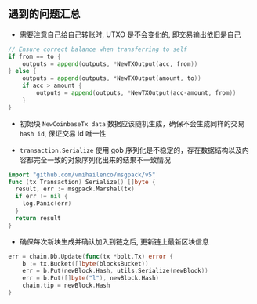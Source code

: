 
## 遇到的问题汇总
- 需要注意自己给自己转账时, UTXO 是不会变化的, 即交易输出依旧是自己
```go
// Ensure correct balance when transferring to self
if from == to {
    outputs = append(outputs, *NewTXOutput(acc, from))
} else {
    outputs = append(outputs, *NewTXOutput(amount, to))
    if acc > amount {
        outputs = append(outputs, *NewTXOutput(acc-amount, from))
    }
}
```
  

- 初始块 `NewCoinbaseTx data` 数据应该随机生成，确保不会生成同样的交易 `hash id`, 保证交易 id 唯一性


- `transaction.Serialize` 使用 gob 序列化是不稳定的，存在数据结构以及内容都完全一致的对象序列化出来的结果不一致情况
```go
import "github.com/vmihailenco/msgpack/v5"
func (tx Transaction) Serialize() []byte {
  result, err := msgpack.Marshal(tx)
  if err != nil {
    log.Panic(err)
  }
  return result
}
```

- 确保每次新块生成并确认加入到链之后, 更新链上最新区块信息
```go
err = chain.Db.Update(func(tx *bolt.Tx) error {
    b := tx.Bucket([]byte(blocksBucket))
    err = b.Put(newBlock.Hash, utils.Serialize(newBlock))
    err = b.Put([]byte("l"), newBlock.Hash)
    chain.tip = newBlock.Hash
}
```



